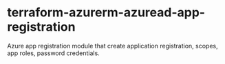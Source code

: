 # terraform-azurerm-azuread-app-registration
Azure app registration module that create application registration, scopes, app roles, password credentials.
